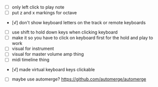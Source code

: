 - [ ] only left click to play note
- [ ] put z and x markings for octave
- [√] don't show keyboard letters on the track or remote keyboards
- [ ] use shift to hold down keys when clicking keyboard
- [ ] make it so you have to click on keyboard first for the hold and play to work
- [ ] visual for instrument
- [ ] visual for master volume amp thing
- [ ] midi timeline thing
- [√] made virtual keyboard keys clickable
- [ ] maybe use automerge? https://github.com/automerge/automerge
